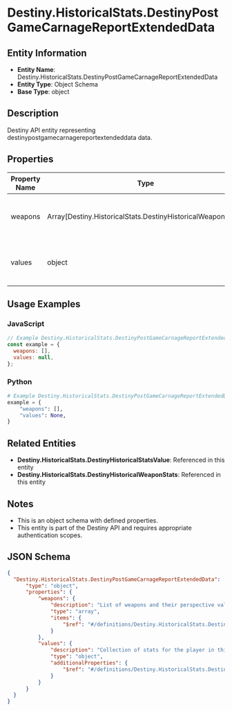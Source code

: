 # Destiny.HistoricalStats.DestinyPostGameCarnageReportExtendedData

## Entity Information
- **Entity Name**: Destiny.HistoricalStats.DestinyPostGameCarnageReportExtendedData
- **Entity Type**: Object Schema
- **Base Type**: object

## Description
Destiny API entity representing destinypostgamecarnagereportextendeddata data.

## Properties

| Property Name | Type | Description | Required |
|---------------|------|-------------|----------|
| weapons | Array[Destiny.HistoricalStats.DestinyHistoricalWeaponStats] | List of weapons and their perspective values. | No |
| values | object | Collection of stats for the player in this activity. | No |

## Usage Examples

### JavaScript
```javascript
// Example Destiny.HistoricalStats.DestinyPostGameCarnageReportExtendedData object
const example = {
  weapons: [],
  values: null,
};
```

### Python
```python
# Example Destiny.HistoricalStats.DestinyPostGameCarnageReportExtendedData object
example = {
    "weapons": [],
    "values": None,
}
```

## Related Entities
- **Destiny.HistoricalStats.DestinyHistoricalStatsValue**: Referenced in this entity
- **Destiny.HistoricalStats.DestinyHistoricalWeaponStats**: Referenced in this entity

## Notes
- This is an object schema with defined properties.
- This entity is part of the Destiny API and requires appropriate authentication scopes.

## JSON Schema
```json
{
  "Destiny.HistoricalStats.DestinyPostGameCarnageReportExtendedData":   {
      "type": "object",
      "properties": {
          "weapons": {
              "description": "List of weapons and their perspective values.",
              "type": "array",
              "items": {
                  "$ref": "#/definitions/Destiny.HistoricalStats.DestinyHistoricalWeaponStats"
              }
          },
          "values": {
              "description": "Collection of stats for the player in this activity.",
              "type": "object",
              "additionalProperties": {
                  "$ref": "#/definitions/Destiny.HistoricalStats.DestinyHistoricalStatsValue"
              }
          }
      }
  }
}
```
